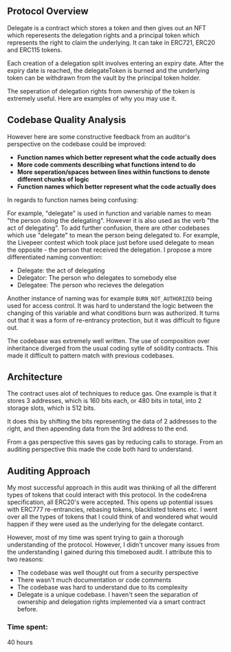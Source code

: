 ## Protocol Overview

Delegate is a contract which stores a token and then gives out an NFT which reperesents the delegation rights and a principal token which represents the right to claim the underlying. It can take in ERC721, ERC20 and ERC115 tokens.

Each creation of a delegation split involves entering an expiry date. After the expiry date is reached, the delegateToken is burned and the underlying token can be withdrawn from the vault by the principal token holder.

The seperation of delegation rights from ownership of the token is extremely useful. Here are examples of why you may use it.

## Codebase Quality Analysis

However here are some constructive feedback from an auditor's perspective on the codebase could be improved:

- **Function names which better represent what the code actually does**
- **More code comments describing what functions intend to do**
- **More seperation/spaces between lines within functions to denote different chunks of logic**
- **Function names which better represent what the code actually does**

In regards to function names being confusing:

For example, "delegate" is used in function and variable names to mean "the person doing the delegating". However it is also used as the verb "the act of delegating". To add further confusion, there are other codebases which use "delegate" to mean the person being delegated to. For example, the Livepeer contest which took place just before used delegate to mean the opposite - the person that received the delegation. I propose a more differentiated naming convention:

- Delegate: the act of delegating
- Delegator: The person who delegates to somebody else
- Delegatee: The person who recieves the delegation

Another instance of naming was for example `BURN_NOT_AUTHORIZED` being used for access control. It was hard to understand the logic between the changing of this variable and what conditions burn was authorized. It turns out that it was a form of re-entrancy protection, but it was difficult to figure out.

The codebase was extremely well written. The use of composition over inheritance diverged from the usual coding sytle of solidity contracts. This made it difficult to pattern match with previous codebases.

## Architecture

The contract uses alot of techniques to reduce gas. One example is that it stores 3 addresses, which is 160 bits each, or 480 bits in total, into 2 storage slots, which is 512 bits.

It does this by shifting the bits representing the data of 2 addresses to the right, and then appending data from the 3rd address to the end.

From a gas perspective this saves gas by reducing calls to storage.
From an auditing perspective this made the code both hard to understand.

## Auditing Approach

My most successful approach in this audit was thinking of all the different types of tokens that could interact with this protocol. In the code4rena specification, all ERC20's were accepted. This opens up potential issues with ERC777 re-entrancies, rebasing tokens, blacklisted tokens etc. I went over all the types of tokens that I could think of and wondered what would happen if they were used as the underlying for the delegate contarct.

However, most of my time was spent trying to gain a thorough understanding of the protocol. However, I didn't uncover many issues from the understanding I gained during this timeboxed audit. I attribute this to two reasons:

- The codebase was well thought out from a security perspective
- There wasn't much documentation or code comments
- The codebase was hard to understand due to its complexity
- Delegate is a unique codebase. I haven't seen the separation of ownership and delegation rights implemented via a smart contract before.







### Time spent:
40 hours
